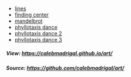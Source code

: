 * <a href="https://calebmadrigal.github.io/art/simple_geometry/lines.html">lines</a>
* <a href="https://calebmadrigal.github.io/art/simple_geometry/finding_center.html">finding center</a>
* <a href="https://calebmadrigal.github.io/art/mandelbrot/mandelbrot.html">mandelbrot</a>
* <a href="https://calebmadrigal.github.io/art/nature/phyllotaxis_dance.html">phyllotaxis dance</a>
* <a href="https://calebmadrigal.github.io/art/nature/phyllotaxis_dance2.html">phyllotaxis dance 2</a>
* <a href="https://calebmadrigal.github.io/art/nature/phyllotaxis_dance3.html">phyllotaxis dance 3</a>

##### View: <https://calebmadrigal.github.io/art/>
##### Source: <https://github.com/calebmadrigal/art/>
